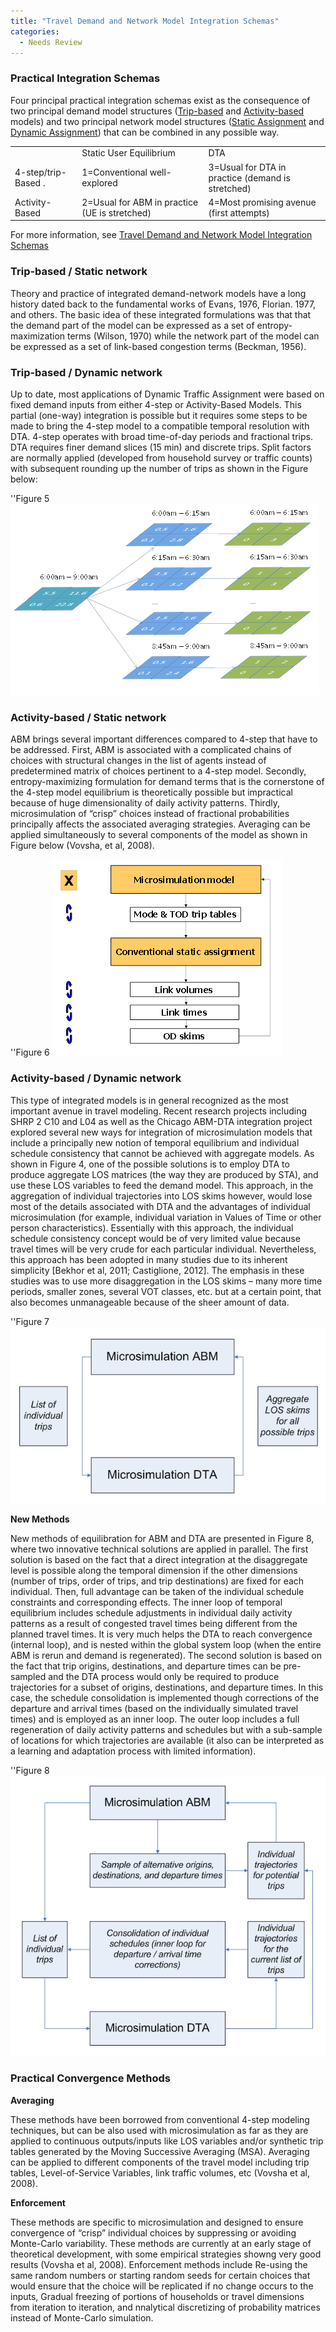 ```yaml
---
title: "Travel Demand and Network Model Integration Schemas"
categories:
  - Needs Review
---
```


### Practical Integration Schemas
Four principal practical integration schemas exist as the consequence of two principal demand model structures ([Trip-based](Trip_based_models) and [Activity-based](Activity_based_models) models) and two principal network model structures ([Static Assignment](Network_assignment) and [Dynamic Assignment](Dynamic_Traffic_Assignment)) that can be combined in any possible way.

|                     |                                               |                                                   |
|---------------------|-----------------------------------------------|---------------------------------------------------|
|                     | Static User Equilibrium                       | DTA                                               |
| 4-step/trip-Based . | 1=Conventional well-explored                  | 3=Usual for DTA in practice (demand is stretched) |
| Activity-Based      | 2=Usual for ABM in practice (UE is stretched) | 4=Most promising avenue (first attempts)          |

For more information, see [Travel Demand and Network Model Integration Schemas](Travel_Demand_and_Network_Model_Integration_Schemas)

### Trip-based / Static network

Theory and practice of integrated demand-network models have a long history dated back to the fundamental works of Evans, 1976, Florian. 1977, and others. The basic idea of these integrated formulations was that that the demand part of the model can be expressed as a set of entropy-maximization terms (Wilson, 1970) while the network part of the model can be expressed as a set of link-based congestion terms (Beckman, 1956).

### Trip-based / Dynamic network

Up to date, most applications of Dynamic Traffic Assignment were based on fixed demand inputs from either 4-step or Activity-Based Models. This partial (one-way) integration is possible but it requires some steps to be made to bring the 4-step model to a compatible temporal resolution with DTA. 4-step operates with broad time-of-day periods and fractional trips. DTA requires finer demand slices (15 min) and discrete trips. Split factors are normally applied (developed from household survey or traffic counts) with subsequent rounding up the number of trips as shown in the Figure below:

''Figure 5
![](IntegerizingTripTables.jpg "fig:IntegerizingTripTables.jpg")

### Activity-based / Static network

ABM brings several important differences compared to 4-step that have to be addressed. First, ABM is associated with a complicated chains of choices with structural changes in the list of agents instead of predetermined matrix of choices pertinent to a 4-step model. Secondly, entropy-maximizing formulation for demand terms that is the cornerstone of the 4-step model equilibrium is theoretically possible but impractical because of huge dimensionality of daily activity patterns. Thirdly, microsimulation of “crisp” choices instead of fractional probabilities principally affects the associated averaging strategies. Averaging can be applied simultaneously to several components of the model as shown in Figure below (Vovsha, et al, 2008).

''Figure 6
![](AveragingMethods.jpg "fig:AveragingMethods.jpg")

### Activity-based / Dynamic network

This type of integrated models is in general recognized as the most important avenue in travel modeling. Recent research projects including SHRP 2 C10 and L04 as well as the Chicago ABM-DTA integration project explored several new ways for integration of microsimulation models that include a principally new notion of temporal equilibrium and individual schedule consistency that cannot be achieved with aggregate models. As shown in Figure 4, one of the possible solutions is to employ DTA to produce aggregate LOS matrices (the way they are produced by STA), and use these LOS variables to feed the demand model. This approach, in the aggregation of individual trajectories into LOS skims however, would lose most of the details associated with DTA and the advantages of individual microsimulation (for example, individual variation in Values of Time or other person characteristics). Essentially with this approach, the individual schedule consistency concept would be of very limited value because travel times will be very crude for each particular individual. Nevertheless, this approach has been adopted in many studies due to its inherent simplicity \[Bekhor et al, 2011; Castiglione, 2012\]. The emphasis in these studies was to use more disaggregation in the LOS skims – many more time periods, smaller zones, several VOT classes, etc. but at a certain point, that also becomes unmanageable because of the sheer amount of data.

''Figure 7
![](ABMDTAIntegrationAggregateFeedback.jpg "fig:ABMDTAIntegrationAggregateFeedback.jpg")

**New Methods**

New methods of equilibration for ABM and DTA are presented in Figure 8, where two innovative technical solutions are applied in parallel. The first solution is based on the fact that a direct integration at the disaggregate level is possible along the temporal dimension if the other dimensions (number of trips, order of trips, and trip destinations) are fixed for each individual. Then, full advantage can be taken of the individual schedule constraints and corresponding effects. The inner loop of temporal equilibrium includes schedule adjustments in individual daily activity patterns as a result of congested travel times being different from the planned travel times. It is very much helps the DTA to reach convergence (internal loop), and is nested within the global system loop (when the entire ABM is rerun and demand is regenerated). The second solution is based on the fact that trip origins, destinations, and departure times can be pre-sampled and the DTA process would only be required to produce trajectories for a subset of origins, destinations, and departure times. In this case, the schedule consolidation is implemented though corrections of the departure and arrival times (based on the individually simulated travel times) and is employed as an inner loop. The outer loop includes a full regeneration of daily activity patterns and schedules but with a sub-sample of locations for which trajectories are available (it also can be interpreted as a learning and adaptation process with limited information).

''Figure 8
![](NewIntegrationMethods.jpg "fig:NewIntegrationMethods.jpg")

### Practical Convergence Methods

**Averaging**

These methods have been borrowed from conventional 4-step modeling techniques, but can be also used with microsimulation as far as they are applied to continuous outputs/inputs like LOS variables and/or synthetic trip tables generated by the Moving Successive Averaging (MSA). Averaging can be applied to different components of the travel model including trip tables, Level-of-Service Variables, link traffic volumes, etc (Vovsha et al, 2008).

**Enforcement**

These methods are specific to microsimulation and designed to ensure convergence of “crisp” individual choices by suppressing or avoiding Monte-Carlo variability. These methods are currently at an early stage of theoretical development, with some empirical strategies showng very good results (Vovsha et al, 2008). Enforcement methods include Re-using the same random numbers or starting random seeds for certain choices that would ensure that the choice will be replicated if no change occurs to the inputs, Gradual freezing of portions of households or travel dimensions from iteration to iteration, and nnalytical discretizing of probability matrices instead of Monte-Carlo simulation.

